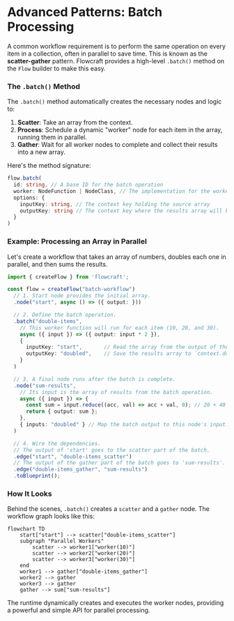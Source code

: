 # Advanced Patterns: Batch Processing

A common workflow requirement is to perform the same operation on every item in a collection, often in parallel to save time. This is known as the **scatter-gather** pattern. Flowcraft provides a high-level `.batch()` method on the `Flow` builder to make this easy.

### The `.batch()` Method

The `.batch()` method automatically creates the necessary nodes and logic to:
1.  **Scatter**: Take an array from the context.
2.  **Process**: Schedule a dynamic "worker" node for each item in the array, running them in parallel.
3.  **Gather**: Wait for all worker nodes to complete and collect their results into a new array.

Here's the method signature:
```typescript
flow.batch(
  id: string, // A base ID for the batch operation
  worker: NodeFunction | NodeClass, // The implementation for the worker node
  options: {
    inputKey: string, // The context key holding the source array
    outputKey: string // The context key where the results array will be saved
  }
)
```

### Example: Processing an Array in Parallel

Let's create a workflow that takes an array of numbers, doubles each one in parallel, and then sums the results.

```typescript
import { createFlow } from 'flowcraft';

const flow = createFlow("batch-workflow")
  // 1. Start node provides the initial array.
  .node("start", async () => ({ output: }))

  // 2. Define the batch operation.
  .batch("double-items",
    // This worker function will run for each item (10, 20, and 30).
    async ({ input }) => ({ output: input * 2 }),
    {
      inputKey: "start",       // Read the array from the output of the 'start' node.
      outputKey: "doubled",    // Save the results array to `context.doubled`.
    }
  )

  // 3. A final node runs after the batch is complete.
  .node("sum-results",
    // Its input is the array of results from the batch operation.
    async ({ input }) => {
      const sum = input.reduce((acc, val) => acc + val, 0); // 20 + 40 + 60 = 120
      return { output: sum };
    },
    { inputs: "doubled" } // Map the batch output to this node's input.
  )

  // 4. Wire the dependencies.
  // The output of 'start' goes to the scatter part of the batch.
  .edge("start", "double-items_scatter")
  // The output of the gather part of the batch goes to 'sum-results'.
  .edge("double-items_gather", "sum-results")
  .toBlueprint();
```

### How It Looks

Behind the scenes, `.batch()` creates a `scatter` and a `gather` node. The workflow graph looks like this:

```mermaid
flowchart TD
    start["start"] --> scatter["double-items_scatter"]
    subgraph "Parallel Workers"
        scatter --> worker1["worker(10)"]
        scatter --> worker2["worker(20)"]
        scatter --> worker3["worker(30)"]
    end
    worker1 --> gather["double-items_gather"]
    worker2 --> gather
    worker3 --> gather
    gather --> sum["sum-results"]
```

The runtime dynamically creates and executes the worker nodes, providing a powerful and simple API for parallel processing.

